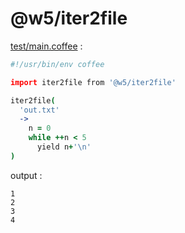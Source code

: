 [‼️]: ✏️README.mdt

# @w5/iter2file

[test/main.coffee](./test/main.coffee) :

```coffee
#!/usr/bin/env coffee

import iter2file from '@w5/iter2file'

iter2file(
  'out.txt'
  ->
    n = 0
    while ++n < 5
      yield n+'\n'
)
```

output :

```
1
2
3
4
```
